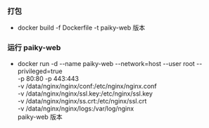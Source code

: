 ### 打包

- docker build -f Dockerfile -t paiky-web 版本

### 运行 paiky-web

- docker run -d --name paiky-web --network=host --user root --privileged=true \
  -p 80:80 -p 443:443 \
  -v /data/nginx/nginx/conf:/etc/nginx/nginx.conf \
  -v /data/nginx/nginx/ssl.key:/etc/nginx/ssl.key \
  -v /data/nginx/nginx/ss.crt:/etc/nginx/ssl.crt \
  -v /data/nginx/nginx/logs:/var/log/nginx \
  paiky-web 版本
